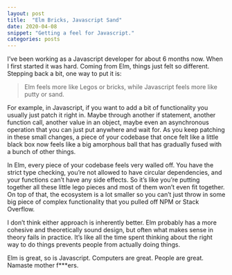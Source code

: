 ```yaml
---
layout: post
title:  "Elm Bricks, Javascript Sand"
date: 2020-04-08
snippet: "Getting a feel for Javascript."
categories: posts
---
```


I’ve been working as a Javascript developer for about 6 months now. When I
first started it was hard. Coming from Elm, things just felt so different.
Stepping back a bit, one way to put it is:

> Elm feels more like Legos or bricks, while Javascript feels more like putty or
sand.

For example, in Javascript, if you want to add a bit of functionality you
usually just patch it right in. Maybe through another if statement, another
function call, another value in an object, maybe even an asynchronous operation
that you can just put anywhere and wait for. As you keep patching in these
small changes, a piece of your codebase that once felt like a little black box
now feels like a big amorphous ball that has gradually fused with a bunch of
other things.

In Elm, every piece of your codebase feels very walled off. You have the strict
type checking, you’re not allowed to have circular dependencies, and your
functions can’t have any side effects. So it’s like you’re putting together all
these little lego pieces and most of them won’t even fit together. On top of
that, the ecosystem is a lot smaller so you can’t just throw in some big piece
of complex functionality that you pulled off NPM or Stack Overflow.

I don’t think either approach is inherently better. Elm probably has a more
cohesive and theoretically sound design, but often what makes sense in theory
fails in practice. It’s like all the time spent thinking about the right way to
do things prevents people from actually doing things.

Elm is great, so is Javascript. Computers are great. People are great. Namaste
mother f***ers.
